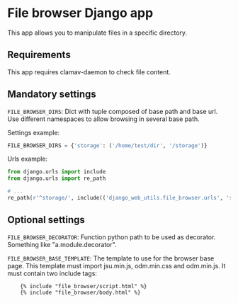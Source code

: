 # File browser Django app

This app allows you to manipulate files in a specific directory.


## Requirements

This app requires clamav-daemon to check file content.


## Mandatory settings

`FILE_BROWSER_DIRS`:
Dict with tuple composed of base path and base url.
Use different namespaces to allow browsing in several base path.

Settings example:

``` python
FILE_BROWSER_DIRS = {'storage': ('/home/test/dir', '/storage')}
```

Urls example:

``` python
from django.urls import include
from django.urls import re_path

# ...
re_path(r'^storage/', include(('django_web_utils.file_browser.urls', 'storage'), namespace='storage'), {'namespace': 'storage'}),
```



## Optional settings

`FILE_BROWSER_DECORATOR`:
Function python path to be used as decorator.
Something like "a.module.decorator".

`FILE_BROWSER_BASE_TEMPLATE`:
The template to use for the browser base page.
This template must import jsu.min.js, odm.min.css and odm.min.js.
It must contain two include tags:

```
    {% include "file_browser/script.html" %}
    {% include "file_browser/body.html" %}
```
